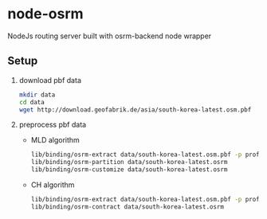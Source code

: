 # node-osrm

NodeJs routing server built with osrm-backend node wrapper


## Setup

1. download pbf data
    ```bash
    mkdir data
    cd data
    wget http://download.geofabrik.de/asia/south-korea-latest.osm.pbf
    ```

2. preprocess pbf data
    * MLD algorithm
        ```bash
        lib/binding/osrm-extract data/south-korea-latest.osm.pbf -p profiles/foot.lua
        lib/binding/osrm-partition data/south-korea-latest.osrm
        lib/binding/osrm-customize data/south-korea-latest.osrm
        ```
    * CH algorithm
        ```bash
        lib/binding/osrm-extract data/south-korea-latest.osm.pbf -p profiles/foot.lua
        lib/binding/osrm-contract data/south-korea-latest.osrm
        ```